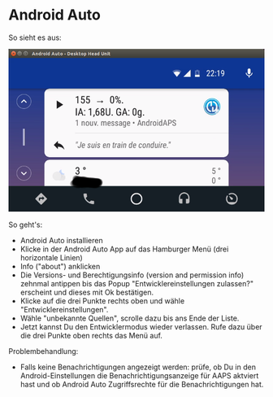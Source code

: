 # Android Auto

So sieht es aus:

![Screenshot 1](../images/Android-auto1.png)

So geht's:

* Android Auto installieren
* Klicke in der Android Auto App auf das Hamburger Menü (drei horizontale Linien)
* Info ("about") anklicken
* Die Versions- und Berechtigungsinfo (version and permission info) zehnmal antippen bis das Popup "Entwicklereinstellungen zulassen?" erscheint und dieses mit Ok bestätigen.
* Klicke auf die drei Punkte rechts oben und wähle "Entwicklereinstellungen".
* Wähle "unbekannte Quellen", scrolle dazu bis ans Ende der Liste.
* Jetzt kannst Du den Entwicklermodus wieder verlassen. Rufe dazu über die drei Punkte oben rechts das Menü auf.

Problembehandlung:

* Falls keine Benachrichtigungen angezeigt werden: prüfe, ob Du in den Android-Einstellungen die Benachrichtigungsanzeige für AAPS aktviert hast und ob Android Auto Zugriffsrechte für die Benachrichtigungen hat.